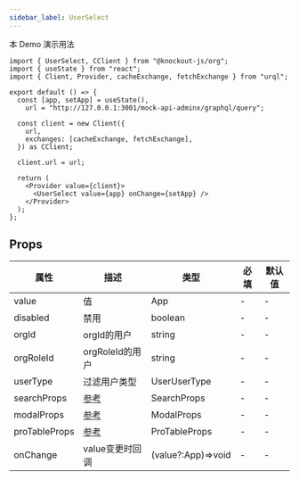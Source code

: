 ```yaml
---
sidebar_label: UserSelect
---
```


本 Demo 演示用法

```tsx preview
import { UserSelect, CClient } from "@knockout-js/org";
import { useState } from "react";
import { Client, Provider, cacheExchange, fetchExchange } from "urql";

export default () => {
  const [app, setApp] = useState(),
    url = "http://127.0.0.1:3001/mock-api-adminx/graphql/query";

  const client = new Client({
    url,
    exchanges: [cacheExchange, fetchExchange],
  }) as CClient;

  client.url = url;

  return (
    <Provider value={client}>
      <UserSelect value={app} onChange={setApp} />
    </Provider>
  );
};
```

## Props

| 属性          | 描述                                                          | 类型               | 必填 | 默认值 |
| ------------- | ------------------------------------------------------------- | ------------------ | ---- | ------ |
| value         | 值                                                            | App                | -    | -      |
| disabled      | 禁用                                                          | boolean            | -    | -      |
| orgId         | orgId的用户                                                   | string             | -    | -      |
| orgRoleId     | orgRoleId的用户                                               | string             | -    | -      |
| userType      | 过滤用户类型                                                  | UserUserType       | -    | -      |
| searchProps   | [参考](https://ant.design/components/input-cn#api)            | SearchProps        | -    | -      |
| modalProps    | [参考](https://ant.design/components/modal-cn#api)            | ModalProps         | -    | -      |
| proTableProps | [参考](https://procomponents.ant.design/components/table#api) | ProTableProps      | -    | -      |
| onChange      | value变更时回调                                               | (value?:App)=>void | -    | -      |
